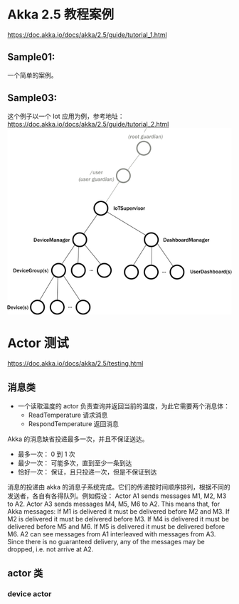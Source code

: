 # Akka 2.5 教程案例
https://doc.akka.io/docs/akka/2.5/guide/tutorial_1.html

## Sample01:

一个简单的案例。

## Sample03:

这个例子以一个 Iot 应用为例，参考地址：https://doc.akka.io/docs/akka/2.5/guide/tutorial_2.html
![](src/main/resources/arch_tree_diagram.png)

# Actor 测试
https://doc.akka.io/docs/akka/2.5/testing.html

## 消息类

* 一个读取温度的 actor 负责查询并返回当前的温度，为此它需要两个消息体：
    * ReadTemperature     请求消息
    * RespondTemperature  返回消息

Akka 的消息缺省投递最多一次，并且不保证送达。

* 最多一次： 0 到 1 次
* 最少一次： 可能多次，直到至少一条到达
* 恰好一次： 保证，且只投递一次，但是不保证到达

消息的投递由 akka 的消息子系统完成。它们的传递按时间顺序排列，根据不同的发送者，各自有各得队列。例如假设：
    Actor A1 sends messages M1, M2, M3 to A2.
    Actor A3 sends messages M4, M5, M6 to A2.
This means that, for Akka messages:
    If M1 is delivered it must be delivered before M2 and M3.
    If M2 is delivered it must be delivered before M3.
    If M4 is delivered it must be delivered before M5 and M6.
    If M5 is delivered it must be delivered before M6.
A2 can see messages from A1 interleaved with messages from A3. Since there is no guaranteed 
delivery, any of the messages may be dropped, i.e. not arrive at A2.

## actor 类

### device actor

